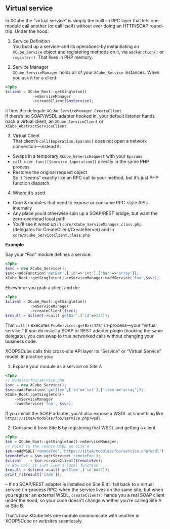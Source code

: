 ## Virtual service

In XCube the “virtual service” is simply the built-in RPC layer that lets one module call another (or call itself) without ever doing an HTTP/SOAP round-trip. Under the hood:

1. Service Definition  
   You build up a service–and its operations–by instantiating an `XCube_Service` object and registering methods
   on it, via `addFunction()` or `register()`. That lives in PHP memory.

2. Service Manager  
   `XCube_ServiceManager` holds all of your `XCube_Service` instances. When you ask it for a client:

```php
<?php
$client = XCube_Root::getSingleton()
            ->mServiceManager
            ->createClient($myService);
```

it fires the delegate `XCube_ServiceManager.CreateClient`  
If there’s no SOAP/WSDL adapter hooked in, your default listener hands back a virtual client, an `XCube_ServiceClient` or `XCube_AbstractServiceClient`

3. Virtual Client  
   That client’s `call($operation,$params)` does not open a network connection—instead it:   
  - Swaps in a temporary `XCube_GenericRequest` with your `$params`  
  - `call_user_func([$service,$operation])` directly in the same PHP process  
  - Restores the original request object  
    So it “seems” exactly like an RPC call to your method, but it’s just PHP function dispatch.

4. Where it’s used

  - Core & modules that need to expose or consume RPC-style APIs internally
  - Any place you’d otherwise spin up a SOAP/REST bridge, but want the zero-overhead local path
  - You’ll see it wired up in `core/XCube_ServiceManager.class.php` (delegates for CreateClient/CreateServer) and in `core/XCube_ServiceClient.class.php`

**Example**  

Say your “Foo” module defines a service:

```php
<?php
$svc = new XCube_Service();
$svc->addFunction('getBar',['id'=>'int'],['bar'=>'array']);
XCube_Root::getSingleton()->mServiceManager->addService('foo',$svc);
```

Elsewhere you grab a client and do:

```php
<?php
$client = XCube_Root::getSingleton()
           ->mServiceManager
           ->createClient($svc);
$result = $client->call('getBar',['id'=>123]);
```

That `call()` executes `FooService::getBar(123)` in-process—your “virtual service.”
If you do install a SOAP or REST adapter plugin (hooking the same delegate), you can swap to true networked calls without changing your business code.

XOOPSCube calls this cross-site API layer its “Service” or “Virtual Service” model. In practice you:

1. Expose your module as a service on Site A

```php
<?php
// modules/foo/service.php
$svc = new XCube_Service();
$svc->addFunction('getItem',['id'=>'int'],['item'=>'array']);
XCube_Root::getSingleton()
    ->mServiceManager
    ->addService('foo', $svc);
```

If you install the SOAP adapter, you’d also expose a WSDL at something like
`https://siteA/modules/foo/service.php?wsdl`

2. Consume it from Site B by registering that WSDL and getting a client

```php
<?php
$sm = XCube_Root::getSingleton()->mServiceManager;
// Point to the remote WSDL on Site A
$sm->addWSDL('remoteFoo','https://siteA/modules/foo/service.php?wsdl');
$remoteSvc = $sm->getService('remoteFoo');
$client    = $sm->createClient($remoteSvc);
// Now call it just like a local function
$result = $client->call('getItem',['id'=>42]);
print_r($result['item']);
```

– If no SOAP/REST adapter is installed on Site B it’ll fall back to a virtual service (in-process RPC) when the service lives on the same site; but when you register an external WSDL, `createClient()` hands you a real SOAP client under the hood, so your code doesn’t change whether you’re calling Site A or Site B.

That’s how XCube lets one module communicate with another in XOOPSCube or websites seamlessly.